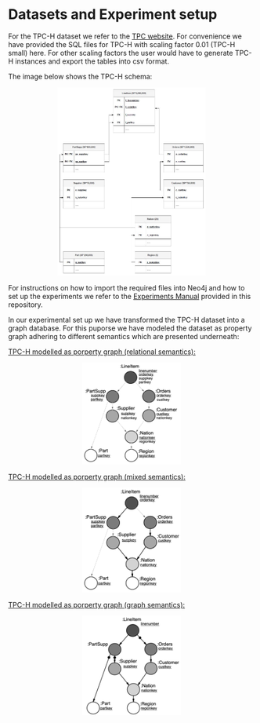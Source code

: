 # Datasets and Experiment setup 

For the TPC-H dataset we refer to the [TPC website](https://www.tpc.org/tpch/). For convenience we have provided the SQL files for TPC-H with scaling factor 0.01 (TPC-H small) here. For other scaling factors the user would have to generate TPC-H instances and export the tables into csv format.

The image below shows the TPC-H schema:

<p align="center" width="100%">
<img src="./images/tpc-h_schema.JPG" alt="TPC-H schema" width="60%"/>
</p>


For instructions on how to import the required files into Neo4j and how to set up the experiments we refer to the [Experiments Manual](https://github.com/GraphDatabaseExperiments/integrity_experiments/tree/main/experiments_manual) provided in this repository.

In our experimental set up we have transformed the TPC-H dataset into a graph database. For this puporse we have modeled the dataset as property graph adhering to different semantics which are presented underneath:

<ins>TPC-H modelled as porperty graph (relational semantics):</ins>

<p align="center" width="100%">
<img src="./images/ERD_TPC-H-relational-semantics.png" alt="TPC-H schema" width="40%"/>
</p>

<ins>TPC-H modelled as porperty graph (mixed semantics):</ins>

<p align="center" width="100%">
<img src="./images/ERD_TPC-H-mixed-semantics.png" alt="TPC-H schema" width="40%"/>
</p>

<ins>TPC-H modelled as porperty graph (graph semantics):</ins>

<p align="center" width="100%">
<img src="./images/ERD_TPC-H-graph-semantics.png" alt="TPC-H schema" width="40%"/>
</p>
